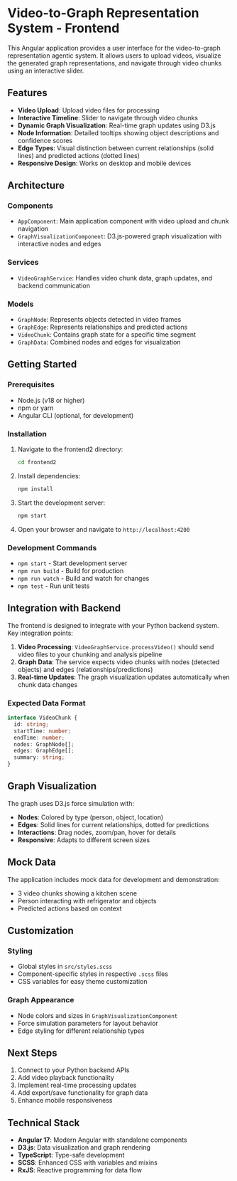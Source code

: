 # Video-to-Graph Representation System - Frontend

This Angular application provides a user interface for the video-to-graph representation agentic system. It allows users to upload videos, visualize the generated graph representations, and navigate through video chunks using an interactive slider.

## Features

- **Video Upload**: Upload video files for processing
- **Interactive Timeline**: Slider to navigate through video chunks
- **Dynamic Graph Visualization**: Real-time graph updates using D3.js
- **Node Information**: Detailed tooltips showing object descriptions and confidence scores
- **Edge Types**: Visual distinction between current relationships (solid lines) and predicted actions (dotted lines)
- **Responsive Design**: Works on desktop and mobile devices

## Architecture

### Components
- `AppComponent`: Main application component with video upload and chunk navigation
- `GraphVisualizationComponent`: D3.js-powered graph visualization with interactive nodes and edges

### Services
- `VideoGraphService`: Handles video chunk data, graph updates, and backend communication

### Models
- `GraphNode`: Represents objects detected in video frames
- `GraphEdge`: Represents relationships and predicted actions
- `VideoChunk`: Contains graph state for a specific time segment
- `GraphData`: Combined nodes and edges for visualization

## Getting Started

### Prerequisites
- Node.js (v18 or higher)
- npm or yarn
- Angular CLI (optional, for development)

### Installation

1. Navigate to the frontend2 directory:
   ```bash
   cd frontend2
   ```

2. Install dependencies:
   ```bash
   npm install
   ```

3. Start the development server:
   ```bash
   npm start
   ```

4. Open your browser and navigate to `http://localhost:4200`

### Development Commands

- `npm start` - Start development server
- `npm run build` - Build for production
- `npm run watch` - Build and watch for changes
- `npm test` - Run unit tests

## Integration with Backend

The frontend is designed to integrate with your Python backend system. Key integration points:

1. **Video Processing**: `VideoGraphService.processVideo()` should send video files to your chunking and analysis pipeline
2. **Graph Data**: The service expects video chunks with nodes (detected objects) and edges (relationships/predictions)
3. **Real-time Updates**: The graph visualization updates automatically when chunk data changes

### Expected Data Format

```typescript
interface VideoChunk {
  id: string;
  startTime: number;
  endTime: number;
  nodes: GraphNode[];
  edges: GraphEdge[];
  summary: string;
}
```

## Graph Visualization

The graph uses D3.js force simulation with:
- **Nodes**: Colored by type (person, object, location)
- **Edges**: Solid lines for current relationships, dotted for predictions
- **Interactions**: Drag nodes, zoom/pan, hover for details
- **Responsive**: Adapts to different screen sizes

## Mock Data

The application includes mock data for development and demonstration:
- 3 video chunks showing a kitchen scene
- Person interacting with refrigerator and objects
- Predicted actions based on context

## Customization

### Styling
- Global styles in `src/styles.scss`
- Component-specific styles in respective `.scss` files
- CSS variables for easy theme customization

### Graph Appearance
- Node colors and sizes in `GraphVisualizationComponent`
- Force simulation parameters for layout behavior
- Edge styling for different relationship types

## Next Steps

1. Connect to your Python backend APIs
2. Add video playback functionality
3. Implement real-time processing updates
4. Add export/save functionality for graph data
5. Enhance mobile responsiveness

## Technical Stack

- **Angular 17**: Modern Angular with standalone components
- **D3.js**: Data visualization and graph rendering
- **TypeScript**: Type-safe development
- **SCSS**: Enhanced CSS with variables and mixins
- **RxJS**: Reactive programming for data flow
